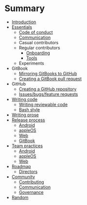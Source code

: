# Summary

* [Introduction](README.md)
* [Essentials](essentials.md)
   * [Code of conduct](code_of_conduct.md)
   * [Communication](communication.md)
   * Casual contributors
   * Regular contributors
       * [Onboarding](onboarding.md)
       * [Tools](tools.md)
   * Experiments
* GitBook
   * [Mirroring GitBooks to GitHub](updating_our_books.md)
   * [Creating a GitBook pull request](gitbook_pull_request.md)
* GitHub
   * [Creating a GitHub repository](creating_a_github_repository.md)
   * [Issues/bugs/feature requests](issue_policies.md)
* [Writing code](code_policies.md)
   * [Writing reviewable code](writing_reviewable_code.md)
   * [Bash style](bash_style.md)
* [Writing prose](writing_prose.md)
* [Release process](release_process/README.md)
   * [Android](release_process/android.md)
   * [appleOS](release_process/appleos.md)
   * [Web](release_process/web.md)
   * [GitBook](release_process/gitbook.md)
* [Team practices](team_practices/README.md)
   * [Android](team_practices/android.md)
   * [appleOS](team_practices/appleos.md)
   * [Web](team_practices/web.md)
* [Roadmap](roadmaps/README.md)
   * [Directors](roadmaps/directors.md)
* [Community](community/README.md)
   * [Contributing](CONTRIBUTING.md)
   * [Communication](community/communication.md)
   * [Governance](community/governance.md)
* [Random](random.md)

